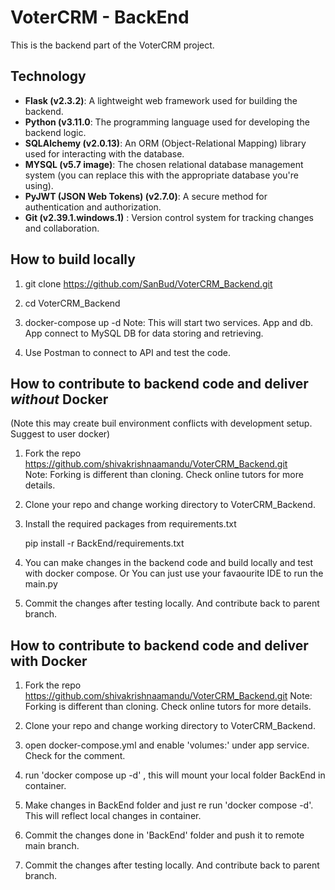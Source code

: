 # VoterCRM - BackEnd
This is the backend part of the VoterCRM project.

## Technology
- **Flask (v2.3.2)**: A lightweight web framework used for building the backend.
- **Python (v3.11.0**: The programming language used for developing the backend logic.
- **SQLAlchemy (v2.0.13)**: An ORM (Object-Relational Mapping) library used for interacting with the database.
- **MYSQL (v5.7 image)**: The chosen relational database management system (you can replace this with the appropriate database you're using).
- **PyJWT (JSON Web Tokens) (v2.7.0)**: A secure method for authentication and authorization.
- **Git (v2.39.1.windows.1)** : Version control system for tracking changes and collaboration.

## How to build locally

1. git clone https://github.com/SanBud/VoterCRM_Backend.git

2. cd VoterCRM_Backend

3. docker-compose up -d 
   Note: This will start two services. App and db. App connect to MySQL DB for data storing and retrieving. 

4. Use Postman to connect to API and test the code.

## How to contribute to backend code and deliver *without* Docker
(Note this may create buil environment conflicts with development setup. Suggest to user docker)

1. Fork the repo https://github.com/shivakrishnaamandu/VoterCRM_Backend.git     
   Note: Forking is different than cloning. Check online tutors for more details. 

2. Clone your repo and change working directory to VoterCRM_Backend.

3. Install the required packages from requirements.txt
   
   pip install -r BackEnd/requirements.txt

4. You can make changes in the backend code and build locally and test with docker compose. 
   Or
   You can just use your favaourite IDE to run the main.py

5. Commit the changes after testing locally. And contribute back to parent branch.

## How to contribute to backend code and deliver with Docker
1. Fork the repo https://github.com/shivakrishnaamandu/VoterCRM_Backend.git
   Note: Forking is different than cloning. Check online tutors for more details. 

2. Clone your repo and change working directory to VoterCRM_Backend.

3. open docker-compose.yml and enable 'volumes:' under app service. Check for the comment. 

4. run 'docker compose up -d' , this will mount your local folder BackEnd in container.
5. Make changes in BackEnd folder and just re run 'docker compose -d'. This will reflect local changes in container.
6. Commit the changes done in 'BackEnd' folder and push it to remote main branch. 

5. Commit the changes after testing locally. And contribute back to parent branch.

